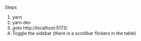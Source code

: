 Steps
1. yarn
2. yarn dev
3. goto http://localhost:5173/
5. Toggle the sidebar (there is a scrollbar flickers in the table)
